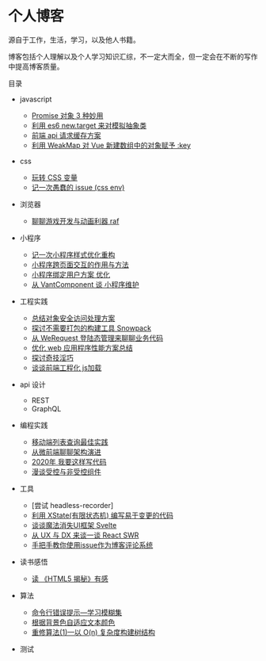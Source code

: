 # 个人博客

源自于工作，生活，学习，以及他人书籍。

博客包括个人理解以及个人学习知识汇综，不一定大而全，但一定会在不断的写作中提高博客质量。

目录

* javascript
    * [Promise 对象 3 种妙用](https://github.com/wsafight/personBlog/issues/13)
    * [利用 es6 new.target 来对模拟抽象类](https://github.com/wsafight/personBlog/issues/5)   
    * [前端 api 请求缓存方案](https://github.com/wsafight/personBlog/issues/2)
    * [利用 WeakMap 对 Vue 新建数组中的对象赋予 :key](https://github.com/wsafight/personBlog/issues/1)
    
* css
    * [玩转 CSS 变量](https://github.com/wsafight/personBlog/issues/25)
    * [记一次愚蠢的 issue (css env)](https://github.com/wsafight/personBlog/issues/17)
    
* 浏览器
    * [聊聊游戏开发与动画利器 raf](https://github.com/wsafight/personBlog/issues/23)
	
* 小程序
    * [记一次小程序样式优化重构](https://github.com/wsafight/personBlog/issues/19)
    * [小程序跨页面交互的作用与方法](https://github.com/wsafight/personBlog/issues/16)
    * [小程序绑定用户方案 优化](https://github.com/wsafight/personBlog/issues/6)
    * [从 VantComponent 谈 小程序维护](https://github.com/wsafight/personBlog/issues/3)
    
* 工程实践
    * [总结对象安全访问处理方案](https://github.com/wsafight/personBlog/issues/30)
    * [探讨不需要打包的构建工具 Snowpack](https://github.com/wsafight/personBlog/issues/21)
    * [从 WeRequest 登陆态管理来聊聊业务代码](https://github.com/wsafight/personBlog/issues/11)
    * [优化 web 应用程序性能方案总结](https://github.com/wsafight/personBlog/issues/10)
    * [探讨奇技淫巧](https://github.com/wsafight/personBlog/issues/7)    
    * [谈谈前端工程化 js加载](https://github.com/wsafight/personBlog/issues/4)
    
*  api 设计
    * REST
    * GraphQL 
    
* 编程实践
    * [移动端列表查询最佳实践](https://github.com/wsafight/personBlog/issues/22)
    * [从微前端聊聊架构演进](https://github.com/wsafight/personBlog/issues/18)
    * [2020年 我要这样写代码](https://github.com/wsafight/personBlog/issues/14)
    * [漫谈受控与非受控组件](https://github.com/wsafight/personBlog/issues/24)
     
* 工具
    * [尝试 headless-recorder]
    * [利用 XState(有限状态机) 编写易于变更的代码](https://github.com/wsafight/personBlog/issues/28)
    * [谈谈魔法消失UI框架 Svelte](https://github.com/wsafight/personBlog/issues/15)
    * [从 UX 与 DX 来谈一谈 React  SWR](https://github.com/wsafight/personBlog/issues/12) 
    * [手把手教你使用issue作为博客评论系统](https://github.com/wsafight/personBlog/issues/9)
    
* 读书感悟
    * [读 《HTML5 揭秘》有感](https://github.com/wsafight/personBlog/issues/20)    

* 算法
    * [命令行错误提示—学习模糊集](https://github.com/wsafight/personBlog/issues/29)
    * [根据背景色自适应文本颜色](https://github.com/wsafight/personBlog/issues/27)
    * [重修算法(1)—以 O(n) 复杂度构建树结构](https://github.com/wsafight/personBlog/issues/26)
    
* 测试
    
